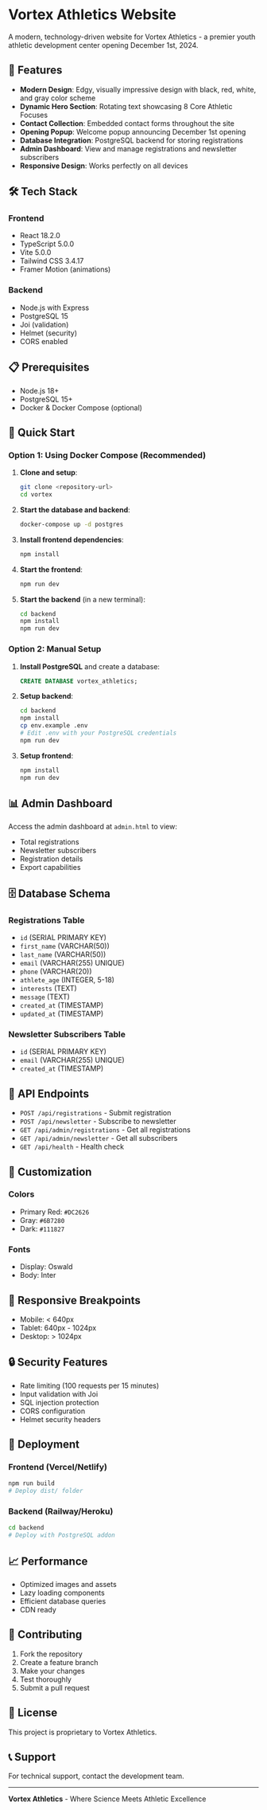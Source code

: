 # Vortex Athletics Website

A modern, technology-driven website for Vortex Athletics - a premier youth athletic development center opening December 1st, 2024.

## 🚀 Features

- **Modern Design**: Edgy, visually impressive design with black, red, white, and gray color scheme
- **Dynamic Hero Section**: Rotating text showcasing 8 Core Athletic Focuses
- **Contact Collection**: Embedded contact forms throughout the site
- **Opening Popup**: Welcome popup announcing December 1st opening
- **Database Integration**: PostgreSQL backend for storing registrations
- **Admin Dashboard**: View and manage registrations and newsletter subscribers
- **Responsive Design**: Works perfectly on all devices

## 🛠️ Tech Stack

### Frontend
- React 18.2.0
- TypeScript 5.0.0
- Vite 5.0.0
- Tailwind CSS 3.4.17
- Framer Motion (animations)

### Backend
- Node.js with Express
- PostgreSQL 15
- Joi (validation)
- Helmet (security)
- CORS enabled

## 📋 Prerequisites

- Node.js 18+ 
- PostgreSQL 15+
- Docker & Docker Compose (optional)

## 🚀 Quick Start

### Option 1: Using Docker Compose (Recommended)

1. **Clone and setup**:
   ```bash
   git clone <repository-url>
   cd vortex
   ```

2. **Start the database and backend**:
   ```bash
   docker-compose up -d postgres
   ```

3. **Install frontend dependencies**:
   ```bash
   npm install
   ```

4. **Start the frontend**:
   ```bash
   npm run dev
   ```

5. **Start the backend** (in a new terminal):
   ```bash
   cd backend
   npm install
   npm run dev
   ```

### Option 2: Manual Setup

1. **Install PostgreSQL** and create a database:
   ```sql
   CREATE DATABASE vortex_athletics;
   ```

2. **Setup backend**:
   ```bash
   cd backend
   npm install
   cp env.example .env
   # Edit .env with your PostgreSQL credentials
   npm run dev
   ```

3. **Setup frontend**:
   ```bash
   npm install
   npm run dev
   ```

## 📊 Admin Dashboard

Access the admin dashboard at `admin.html` to view:
- Total registrations
- Newsletter subscribers
- Registration details
- Export capabilities

## 🗄️ Database Schema

### Registrations Table
- `id` (SERIAL PRIMARY KEY)
- `first_name` (VARCHAR(50))
- `last_name` (VARCHAR(50))
- `email` (VARCHAR(255) UNIQUE)
- `phone` (VARCHAR(20))
- `athlete_age` (INTEGER, 5-18)
- `interests` (TEXT)
- `message` (TEXT)
- `created_at` (TIMESTAMP)
- `updated_at` (TIMESTAMP)

### Newsletter Subscribers Table
- `id` (SERIAL PRIMARY KEY)
- `email` (VARCHAR(255) UNIQUE)
- `created_at` (TIMESTAMP)

## 🔧 API Endpoints

- `POST /api/registrations` - Submit registration
- `POST /api/newsletter` - Subscribe to newsletter
- `GET /api/admin/registrations` - Get all registrations
- `GET /api/admin/newsletter` - Get all subscribers
- `GET /api/health` - Health check

## 🎨 Customization

### Colors
- Primary Red: `#DC2626`
- Gray: `#6B7280`
- Dark: `#111827`

### Fonts
- Display: Oswald
- Body: Inter

## 📱 Responsive Breakpoints

- Mobile: < 640px
- Tablet: 640px - 1024px
- Desktop: > 1024px

## 🔒 Security Features

- Rate limiting (100 requests per 15 minutes)
- Input validation with Joi
- SQL injection protection
- CORS configuration
- Helmet security headers

## 🚀 Deployment

### Frontend (Vercel/Netlify)
```bash
npm run build
# Deploy dist/ folder
```

### Backend (Railway/Heroku)
```bash
cd backend
# Deploy with PostgreSQL addon
```

## 📈 Performance

- Optimized images and assets
- Lazy loading components
- Efficient database queries
- CDN ready

## 🤝 Contributing

1. Fork the repository
2. Create a feature branch
3. Make your changes
4. Test thoroughly
5. Submit a pull request

## 📄 License

This project is proprietary to Vortex Athletics.

## 📞 Support

For technical support, contact the development team.

---

**Vortex Athletics** - Where Science Meets Athletic Excellence